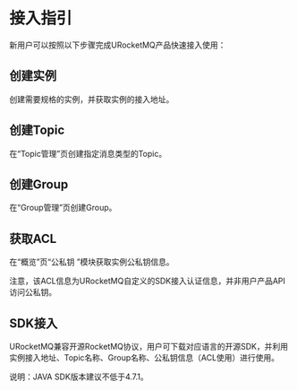 # 接入指引

新用户可以按照以下步骤完成URocketMQ产品快速接入使用：

## 创建实例

创建需要规格的实例，并获取实例的接入地址。

## 创建Topic

在“Topic管理”页创建指定消息类型的Topic。

## 创建Group

在“Group管理”页创建Group。

## 获取ACL

在“概览”页“公私钥 ”模块获取实例公私钥信息。

注意，该ACL信息为URocketMQ自定义的SDK接入认证信息，并非用户产品API访问公私钥。

## SDK接入

URocketMQ兼容开源RocketMQ协议，用户可下载对应语言的开源SDK，并利用实例接入地址、Topic名称、Group名称、公私钥信息（ACL使用）进行使用。

说明：JAVA SDK版本建议不低于4.7.1。
